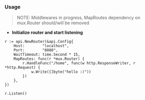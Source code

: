 ### Usage
> NOTE: Middlewares in progress, MapRoutes dependency on mux.Router should/will be removed

* **Initialize router and start listening**
```
r := api.NewRouter(&api.Config{
    Host:        "localhost",
    Port:        "8080",
    WaitTimeout: time.Second * 15,
    MapRoutes: func(r *mux.Router) {
        r.HandleFunc("/home", func(w http.ResponseWriter, r *http.Request) {
            w.Write([]byte("hello :)"))
        })
    },
})

r.Listen()
```